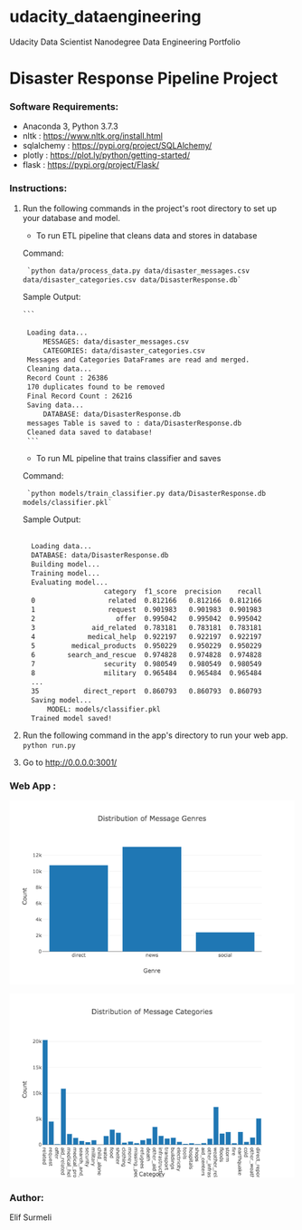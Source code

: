 # udacity_dataengineering
Udacity Data Scientist Nanodegree Data Engineering Portfolio

# Disaster Response Pipeline Project

### Software Requirements:

- Anaconda 3, Python 3.7.3
- nltk : https://www.nltk.org/install.html
- sqlalchemy : https://pypi.org/project/SQLAlchemy/
- plotly : https://plot.ly/python/getting-started/
- flask : https://pypi.org/project/Flask/


### Instructions:
1. Run the following commands in the project's root directory to set up your database and model.

    - To run ETL pipeline that cleans data and stores in database
    
    Command:
    
        `python data/process_data.py data/disaster_messages.csv data/disaster_categories.csv data/DisasterResponse.db`
        
    Sample Output:     
     
       ```
       
        Loading data...
            MESSAGES: data/disaster_messages.csv
            CATEGORIES: data/disaster_categories.csv
        Messages and Categories DataFrames are read and merged.
        Cleaning data...
        Record Count : 26386
        170 duplicates found to be removed
        Final Record Count : 26216
        Saving data...
            DATABASE: data/DisasterResponse.db
        messages Table is saved to : data/DisasterResponse.db
        Cleaned data saved to database!
        ```
        
    - To run ML pipeline that trains classifier and saves
     
     Command:
      
        `python models/train_classifier.py data/DisasterResponse.db models/classifier.pkl`
        
     Sample Output: 
     
      ```
       
        Loading data...
        DATABASE: data/DisasterResponse.db
        Building model...
        Training model...
        Evaluating model...
                          category  f1_score  precision    recall
        0                  related  0.812166   0.812166  0.812166
        1                  request  0.901983   0.901983  0.901983
        2                    offer  0.995042   0.995042  0.995042
        3              aid_related  0.783181   0.783181  0.783181
        4             medical_help  0.922197   0.922197  0.922197
        5         medical_products  0.950229   0.950229  0.950229
        6        search_and_rescue  0.974828   0.974828  0.974828
        7                 security  0.980549   0.980549  0.980549
        8                 military  0.965484   0.965484  0.965484
        ...
        35           direct_report  0.860793   0.860793  0.860793
        Saving model...
            MODEL: models/classifier.pkl
        Trained model saved!
      ```


2. Run the following command in the app's directory to run your web app.
    `python run.py`

3. Go to http://0.0.0.0:3001/



### Web App :

![Alt text](https://github.com/elifinspace/udacity_dataengineering/blob/master/data/genres_hist.png?raw=true)

![Alt text](https://github.com/elifinspace/udacity_dataengineering/blob/master/data/categories_hist.png?raw=true)


### Author:
Elif Surmeli

